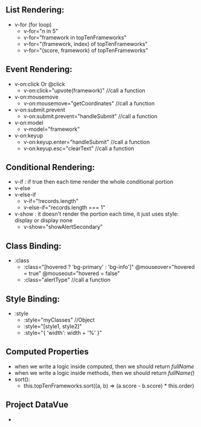 ## List Rendering:
- v-for (for loop)
    - v-for="n in 5"
    - v-for="framework in topTenFrameworks"
    - v-for="(framework, index) of topTenFrameworks"
    - v-for="(score, framework) of topTenFrameworks"

## Event Rendering:
- v-on:click Or @click
    - v-on:click="upvote(framework)"    //call a function
- v-on:mousemove
    - v-on:mousemove="getCoordinates"   //call a function
- v-on:submit.prevent
    - v-on:submit.prevent="handleSubmit"    //call a function
- v-on:model
    - v-model="framework"
- v-on:keyup
    - v-on:keyup.enter="handleSubmit"   //call a function
    - v-on:keyup.esc="clearText"    //call a function

## Conditional Rendering:
- v-if : if true then each time render the whole conditional portion
- v-else
- v-else-if
    - v-if="!records.length"
    - v-else-if="records.length === 1"
- v-show : it doesn't render the portion each time, it just uses style: display or display none
    - v-show="showAlertSecondary"

## Class Binding:
- :class
    - :class="[hovered ? 'bg-primary' : 'bg-info']" 
        @mouseover="hovered = true" @mouseout="hovered = false"
    - :class="alertType"    //call a function

## Style Binding:
- :style
    - :style="myClasses"    //Object
    - :style="[style1, style2]"
    - :style="{ 'width': width + '%' }"

## Computed Properties
- when we write a logic inside computed, then we should return *fullName*
- when we write a logic inside methods, then we should return *fullName()*
- sort():
    - this.topTenFrameworks.sort((a, b) => (a.score - b.score) * this.order)


## Project DataVue
- 